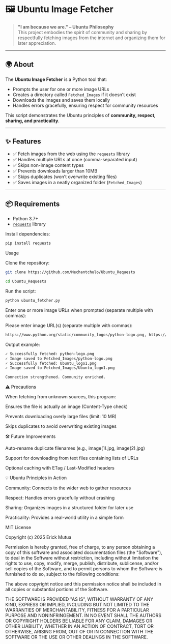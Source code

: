 # 🖼️ Ubuntu Image Fetcher  

> **"I am because we are." – Ubuntu Philosophy**  
> This project embodies the spirit of community and sharing by respectfully fetching images from the internet and organizing them for later appreciation.  

---

## 🌍 About  
The **Ubuntu Image Fetcher** is a Python tool that:  
- Prompts the user for one or more image URLs  
- Creates a directory called `Fetched_Images` if it doesn’t exist  
- Downloads the images and saves them locally  
- Handles errors gracefully, ensuring respect for community resources  

This script demonstrates the Ubuntu principles of **community, respect, sharing, and practicality**.  

---

## ✨ Features  
- ✅ Fetch images from the web using the `requests` library  
- ✅ Handles multiple URLs at once (comma-separated input)  
- ✅ Skips non-image content types  
- ✅ Prevents downloads larger than 10MB  
- ✅ Skips duplicates (won’t overwrite existing files)  
- ✅ Saves images in a neatly organized folder (`Fetched_Images`)  

---

## 📦 Requirements  
- Python 3.7+  
- [`requests`](https://pypi.org/project/requests/) library  

Install dependencies:  
```bash
pip install requests
```
Usage

Clone the repository:

```bash
git clone https://github.com/Mechantchulo/Ubuntu_Requests

cd Ubuntu_Requests

```

Run the script:

```bash
python ubuntu_fetcher.py
```
Enter one or more image URLs when prompted (separate multiple with commas):

Please enter image URL(s) (separate multiple with commas): 
```bash
https://www.python.org/static/community_logos/python-logo.png, https://upload.wikimedia.org/wikipedia/commons/3/38/Ubuntu_logo1.png
```

Output example:

```bash
✓ Successfully fetched: python-logo.png
✓ Image saved to Fetched_Images/python-logo.png
✓ Successfully fetched: Ubuntu_logo1.png
✓ Image saved to Fetched_Images/Ubuntu_logo1.png

Connection strengthened. Community enriched.
```

⚠️ Precautions

When fetching from unknown sources, this program:

Ensures the file is actually an image (Content-Type check)

Prevents downloading overly large files (limit: 10 MB)

Skips duplicates to avoid overwriting existing images



🛠️ Future Improvements

Auto-rename duplicate filenames (e.g., image(1).jpg, image(2).jpg)

Support for downloading from text files containing lists of URLs

Optional caching with ETag / Last-Modified headers



💡 Ubuntu Principles in Action

Community: Connects to the wider web to gather resources

Respect: Handles errors gracefully without crashing

Sharing: Organizes images in a structured folder for later use

Practicality: Provides a real-world utility in a simple form



MIT License

Copyright (c) 2025 Erick Mutua

Permission is hereby granted, free of charge, to any person obtaining a copy
of this software and associated documentation files (the "Software"), to deal
in the Software without restriction, including without limitation the rights
to use, copy, modify, merge, publish, distribute, sublicense, and/or sell
copies of the Software, and to permit persons to whom the Software is
furnished to do so, subject to the following conditions:

The above copyright notice and this permission notice shall be included in all
copies or substantial portions of the Software.

THE SOFTWARE IS PROVIDED "AS IS", WITHOUT WARRANTY OF ANY KIND, EXPRESS OR
IMPLIED, INCLUDING BUT NOT LIMITED TO THE WARRANTIES OF MERCHANTABILITY,
FITNESS FOR A PARTICULAR PURPOSE AND NONINFRINGEMENT. IN NO EVENT SHALL THE
AUTHORS OR COPYRIGHT HOLDERS BE LIABLE FOR ANY CLAIM, DAMAGES OR OTHER
LIABILITY, WHETHER IN AN ACTION OF CONTRACT, TORT OR OTHERWISE, ARISING FROM,
OUT OF OR IN CONNECTION WITH THE SOFTWARE OR THE USE OR OTHER DEALINGS IN THE
SOFTWARE.

